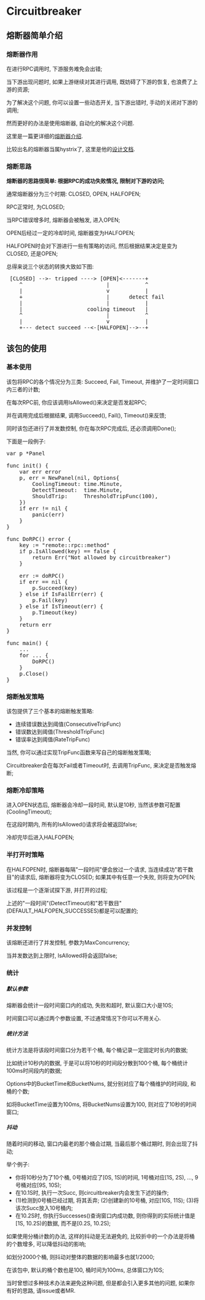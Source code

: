 # Circuitbreaker

## 熔断器简单介绍
### 熔断器作用
在进行RPC调用时, 下游服务难免会出错; 

当下游出现问题时, 如果上游继续对其进行调用, 既妨碍了下游的恢复, 也浪费了上游的资源;

为了解决这个问题, 你可以设置一些动态开关, 当下游出错时, 手动的关闭对下游的调用;

然而更好的办法是使用熔断器, 自动化的解决这个问题.

这里是一篇更详细的[熔断器介绍](https://msdn.microsoft.com/zh-cn/library/dn589784.aspx).

比较出名的熔断器当属hystrix了, 这里是他的[设计文档](https://github.com/Netflix/Hystrix/wiki).

### 熔断思路
<b>熔断器的思路很简单: 根据RPC的成功失败情况, 限制对下游的访问;</b>

通常熔断器分为三个时期: CLOSED, OPEN, HALFOPEN;

RPC正常时, 为CLOSED; 

当RPC错误增多时, 熔断器会被触发, 进入OPEN; 

OPEN后经过一定的冷却时间, 熔断器变为HALFOPEN;

HALFOPEN时会对下游进行一些有策略的访问, 然后根据结果决定是变为CLOSED, 还是OPEN;

总得来说三个状态的转换大致如下图:

<pre>
 [CLOSED] -->- tripped ----> [OPEN]&lt;-------+
    ^                          |           ^
    |                          v           |
    +                          |      detect fail
    |                          |           |
    |                    cooling timeout   |
    ^                          |           ^
    |                          v           |
    +--- detect succeed --&lt;-[HALFOPEN]-->--+
</pre>

## 该包的使用

### 基本使用
该包将RPC的各个情况分为三类: Succeed, Fail, Timeout, 并维护了一定时间窗口内三者的计数;

在每次RPC前, 你应该调用IsAllowed()来决定是否发起RPC;

并在调用完成后根据结果, 调用Succeed(), Fail(), Timeout()来反馈;

同时该包还进行了并发数控制, 你在每次RPC完成后, 还必须调用Done();

下面是一段例子:
<pre>
var p *Panel

func init() {
    var err error
    p, err = NewPanel(nil, Options{
    	CoolingTimeout: time.Minute,
    	DetectTimeout:  time.Minute,
    	ShouldTrip:     ThresholdTripFunc(100),
    })
    if err != nil {
    	panic(err)
    }
}

func DoRPC() error {
    key := "remote::rpc::method"
    if p.IsAllowed(key) == false {
        return Err("Not allowed by circuitbreaker")
    }

    err := doRPC()
    if err == nil {
        p.Succeed(key)
    } else if IsFailErr(err) {
        p.Fail(key)
    } else if IsTimeout(err) {
        p.Timeout(key)
    }
    return err
}

func main() {
    ...
    for ... {
        DoRPC()
    }
    p.Close()
}
</pre>

### 熔断触发策略
该包提供了三个基本的熔断触发策略: 
+ 连续错误数达到阈值(ConsecutiveTripFunc)
+ 错误数达到阈值(ThresholdTripFunc)
+ 错误率达到阈值(RateTripFunc)

当然, 你可以通过实现TripFunc函数来写自己的熔断触发策略;

Circuitbreaker会在每次Fail或者Timeout时, 去调用TripFunc, 来决定是否触发熔断;

### 熔断冷却策略
进入OPEN状态后, 熔断器会冷却一段时间, 默认是10秒, 当然该参数可配置(CoolingTimeout);

在这段时期内, 所有的IsAllowed()请求将会被返回false;

冷却完毕后进入HALFOPEN;

### 半打开时策略
在HALFOPEN时, 熔断器每隔"一段时间"便会放过一个请求, 当连续成功"若干数目"的请求后, 熔断器将变为CLOSED; 如果其中有任意一个失败, 则将变为OPEN;

该过程是一个逐渐试探下游, 并打开的过程;

上述的"一段时间"(DetectTimeout)和"若干数目"(DEFAULT_HALFOPEN_SUCCESSES)都是可以配置的;

### 并发控制
该熔断还进行了并发控制, 参数为MaxConcurrency;

当并发数达到上限时, IsAllowed将会返回false;

### 统计
##### 默认参数
熔断器会统计一段时间窗口内的成功, 失败和超时, 默认窗口大小是10S;

时间窗口可以通过两个参数设置, 不过通常情况下你可以不用关心.

##### 统计方法
统计方法是将该段时间窗口分为若干个桶, 每个桶记录一定固定时长内的数据;

比如统计10秒内的数据, 于是可以将10秒的时间段分散到100个桶, 每个桶统计100ms时间段内的数据;

Options中的BucketTime和BucketNums, 就分别对应了每个桶维护的时间段, 和桶的个数;

如将BucketTime设置为100ms, 将BucketNums设置为100, 则对应了10秒的时间窗口;

##### 抖动
随着时间的移动, 窗口内最老的那个桶会过期, 当最后那个桶过期时, 则会出现了抖动;

举个例子: 
+ 你将10秒分为了10个桶, 0号桶对应了[0S, 1S)的时间, 1号桶对应[1S, 2S), ..., 9号桶对应[9S, 10S);
+ 在10.1S时, 执行一次Succ, 则circuitbreaker内会发生下述的操作;
+ (1)检测到0号桶已经过期, 将其丢弃; (2)创建新的10号桶, 对应[10S, 11S); (3)将该次Succ放入10号桶内;
+ 在10.2S时, 你执行Successes()查询窗口内成功数, 则你得到的实际统计值是[1S, 10.2S)的数据, 而不是[0.2S, 10.2S);

如果使用分桶计数的办法, 这样的抖动是无法避免的, 比较折中的一个办法是将桶的个数增多, 可以降低抖动的影响;

如划分2000个桶, 则抖动对整体的数据的影响最多也就1/2000; 

在该包中, 默认的桶个数也是100, 桶时间为100ms, 总体窗口为10S;

当时曾想过多种技术办法来避免这种问题, 但是都会引入更多其他的问题, 如果你有好的思路, 请issue或者MR.